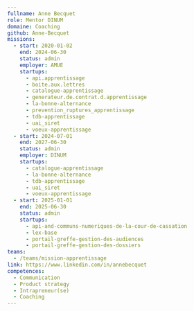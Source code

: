 ```yaml
---
fullname: Anne Becquet
role: Mentor DINUM
domaine: Coaching
github: Anne-Becquet
missions:
  - start: 2020-01-02
    end: 2024-06-30
    status: admin
    employer: AMUE
    startups:
      - api.apprentissage
      - boite.aux.lettres
      - catalogue-apprentissage
      - generateur.de.contrat.d.apprentissage
      - la-bonne-alternance
      - prevention_ruptures_apprentissage
      - tdb-apprentissage
      - uai_siret
      - voeux-apprentissage
  - start: 2024-07-01
    end: 2027-06-30
    status: admin
    employer: DINUM
    startups:
      - catalogue-apprentissage
      - la-bonne-alternance
      - tdb-apprentissage
      - uai_siret
      - voeux-apprentissage
  - start: 2025-01-01
    end: 2025-06-30
    status: admin
    startups:
      - api-and-communs-numeriques-de-la-cour-de-cassation
      - lex-base
      - portail-greffe-gestion-des-audiences
      - portail-greffe-gestion-des-dossiers
teams:
  - /teams/mission-apprentissage
link: https://www.linkedin.com/in/annebecquet
competences:
  - Communication
  - Product strategy
  - Intrapreneur(se)
  - Coaching
---
```

